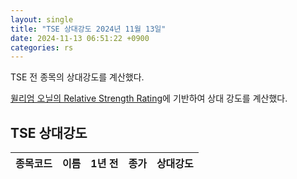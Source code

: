 ```yaml
---
layout: single
title: "TSE 상대강도 2024년 11월 13일"
date: 2024-11-13 06:51:22 +0900
categories: rs
---
```

TSE 전 종목의 상대강도를 계산했다.

[윌리엄 오닐의 Relative Strength Rating](https://www.williamoneil.com/proprietary-ratings-and-rankings/)에 기반하여 상대 강도를 계산했다.

## TSE 상대강도

|종목코드|이름|1년 전|종가|상대강도|
|------|---|-----|--|------|
